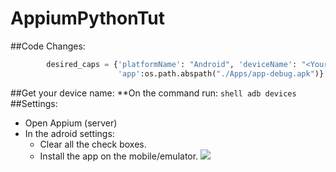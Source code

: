# AppiumPythonTut
##Code Changes:

```python
        desired_caps = {'platformName': "Android", 'deviceName': "<Your device here>",
                        'app':os.path.abspath("./Apps/app-debug.apk")}
```
##Get your device name:
    **On the command run:
        ```shell
        adb devices
        ```
##Settings:
-   Open Appium (server)
-   In the adroid settings:
    -   Clear all the check boxes.
    -   Install the app on the mobile/emulator.
    ![](https://github.com/MahmoudIMahmoud/AppiumPythonTut/blob/master/Untitled.jpg)
